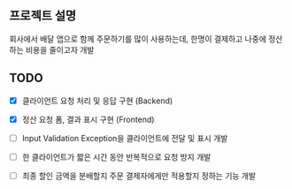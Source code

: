## 프로젝트 설명
회사에서 배달 앱으로 함께 주문하기를 많이 사용하는데, 한명이 결제하고 나중에 정산하는 비용을 줄이고자 개발

## TODO
- [x] 클라이언트 요청 처리 및 응답 구현 (Backend)
- [x] 정산 요청 폼, 결과 표시 구현 (Frontend)
- [ ] Input Validation Exception을 클라이언트에 전달 및 표시 개발
- [ ] 한 클라이언트가 짧은 시간 동안 반복적으로 요청 방지 개발
- [ ] 최종 할인 금액을 분배할지 주문 결제자에게만 적용할지 정하는 기능 개발


